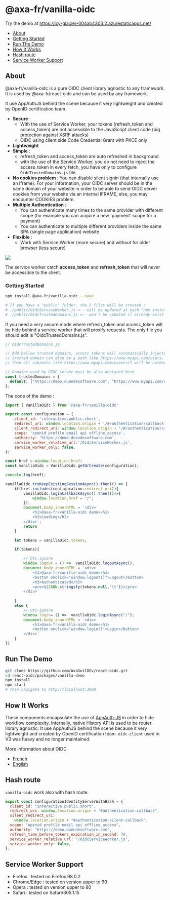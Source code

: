 ﻿# @axa-fr/vanilla-oidc

Try the demo at https://icy-glacier-004ab4303.2.azurestaticapps.net/


- [About](#about)
- [Getting Started](#getting-started)
- [Run The Demo](#run-the-demo)
- [How It Works](#how-it-works)
- [Hash route](#Hash-route)
- [Service Worker Support](#service-worker-support)


## About

@axa-fr/vanilla-oidc is a pure OIDC client library agnostic to any framework. It is used by @axa-fr/react-oidc and can be used by any framework.

It use AppAuthJS behind the scene because it very lightweight and created by OpenID certification team. 

- **Secure** :
    - With the use of Service Worker, your tokens (refresh_token and access_token) are not accessible to the JavaScript client code (big protection against XSRF attacks)
    - OIDC using client side Code Credential Grant with PKCE only
- **Lightweight**
- **Simple** :
    - refresh_token and access_token are auto refreshed in background
    - with the use of the Service Worker, you do not need to inject the access_token in every fetch, you have only to configure `OidcTrustedDomains.js` file
- **No cookies problem** : You can disable silent signin (that internally use an iframe). For your information, your OIDC server should be in the same domain of your website in order to be able to send OIDC server cookies from your website via an internal IFRAME, else, you may encounter COOKIES problem.
- **Multiple Authentication** :
    - You can authenticate many times to the same provider with different scope (for example you can acquire a new 'payment' scope for a payment)
    - You can authenticate to multiple different providers inside the same SPA (single page application) website
- **Flexible** :
    - Work with Service Worker (more secure) and without for older browser (less secure)

![](https://github.com/AxaGuilDEv/react-oidc/blob/master/docs/img/schema_pcke_client_side_with_service_worker.png?raw=true)

The service worker catch **access_token** and **refresh_token** that will never be accessible to the client.


### Getting Started

```sh
npm install @axa-fr/vanilla-oidc --save

# If you have a "public" folder, the 2 files will be created :
# ./public/OidcServiceWorker.js <-- will be updated at each "npm install"
# ./public/OidcTrustedDomains.js <-- won't be updated if already exist
```

If you need a very secure mode where refresh_token and access_token will be hide behind a service worker that will proxify requests.
The only file you should edit is "OidcTrustedDomains.js".

```javascript
// OidcTrustedDomains.js

// Add bellow trusted domains, access tokens will automatically injected to be send to
// trusted domain can also be a path like https://www.myapi.com/users,
// then all subroute like https://www.myapi.com/useers/1 will be authorized to send access_token to.

// Domains used by OIDC server must be also declared here
const trustedDomains = {
  default: ["https://demo.duendesoftware.com", "https://www.myapi.com/users"],
};
```

The code of the demo :

```js
import { VanillaOidc } from '@axa-fr/vanilla-oidc'

export const configuration = {
    client_id: 'interactive.public.short',
    redirect_uri: window.location.origin + '/#/authentication/callback',
    silent_redirect_uri: window.location.origin + '/#/authentication/silent-callback',
    scope: 'openid profile email api offline_access',
    authority: 'https://demo.duendesoftware.com',
    service_worker_relative_url:'/OidcServiceWorker.js',
    service_worker_only: false,
};

const href = window.location.href;
const vanillaOidc = VanillaOidc.getOrCreate(configuration);

console.log(href);

vanillaOidc.tryKeepExistingSessionAsync().then(() => {
    if(href.includes(configuration.redirect_uri)){
        vanillaOidc.loginCallbackAsync().then(()=>{
            window.location.href = "/";
        });
        document.body.innerHTML = `<div>
            <h1>@axa-fr/vanilla-oidc demo</h1>
            <h2>Loading</h2>
        </div>`;
        return
    }

    let tokens = vanillaOidc.tokens;

    if(tokens){

        // @ts-ignore
        window.logout = () =>  vanillaOidc.logoutAsync();
        document.body.innerHTML = `<div>
            <h1>@axa-fr/vanilla-oidc demo</h1>
            <button onclick="window.logout()">Logout</button>
            <h2>Authenticated</h2>
            <pre>${JSON.stringify(tokens,null,'\t')}</pre>
        </div>`
        
    }
    else {
        // @ts-ignore
        window.login= () =>  vanillaOidc.loginAsync("/");
        document.body.innerHTML = `<div>
            <h1>@axa-fr/vanilla-oidc demo</h1>
            <button onclick="window.login()">Login</button>
        </div>`
    }
})


```

## Run The Demo

```sh
git clone https://github.com/AxaGuilDEv/react-oidc.git
cd react-oidc/packages/vanilla-demo
npm install
npm start
# then navigate to http://localhost:3000
```

## How It Works

These components encapsulate the use of [AppAuth-JS](https://github.com/openid/AppAuth-JS) in order to hide workflow complexity.
Internally, native History API is used to be router library agnostic.
It use AppAuthJS behind the scene because it very lightweight and created by OpenID certification team. `oidc-client` used in V3 was heavy and no longer maintained.

More information about OIDC

- [French](https://medium.com/just-tech-it-now/augmentez-la-s%C3%A9curit%C3%A9-et-la-simplicit%C3%A9-de-votre-syst%C3%A8me-dinformation-avec-oauth-2-0-cf0732d71284)
- [English](https://medium.com/just-tech-it-now/increase-the-security-and-simplicity-of-your-information-system-with-openid-connect-fa8c26b99d6d)

## Hash route

`vanilla-oidc` work also with hash route.

```javascript
export const configurationIdentityServerWithHash = {
  client_id: "interactive.public.short",
  redirect_uri: window.location.origin + "#authentication-callback",
  silent_redirect_uri:
    window.location.origin + "#authentication-silent-callback",
  scope: "openid profile email api offline_access",
  authority: "https://demo.duendesoftware.com",
  refresh_time_before_tokens_expiration_in_second: 70,
  service_worker_relative_url: "/OidcServiceWorker.js",
  service_worker_only: false,
};
```

## Service Worker Support

- Firefox : tested on Firefox 98.0.2
- Chrome/Edge : tested on version upper to 90
- Opera : tested on version upper to 80
- Safari : tested on Safari/605.1.15
